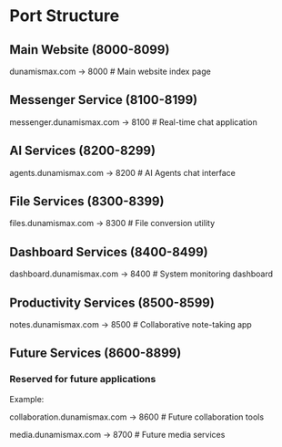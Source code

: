 # Port Structure

## Main Website (8000-8099)

dunamismax.com              -> 8000  # Main website index page

## Messenger Service (8100-8199)

messenger.dunamismax.com    -> 8100  # Real-time chat application

## AI Services (8200-8299)

agents.dunamismax.com       -> 8200  # AI Agents chat interface

## File Services (8300-8399)

files.dunamismax.com        -> 8300  # File conversion utility

## Dashboard Services (8400-8499)

dashboard.dunamismax.com    -> 8400  # System monitoring dashboard

## Productivity Services (8500-8599)

notes.dunamismax.com        -> 8500  # Collaborative note-taking app

## Future Services (8600-8899)

### Reserved for future applications

Example:

collaboration.dunamismax.com -> 8600  # Future collaboration tools

media.dunamismax.com         -> 8700  # Future media services
